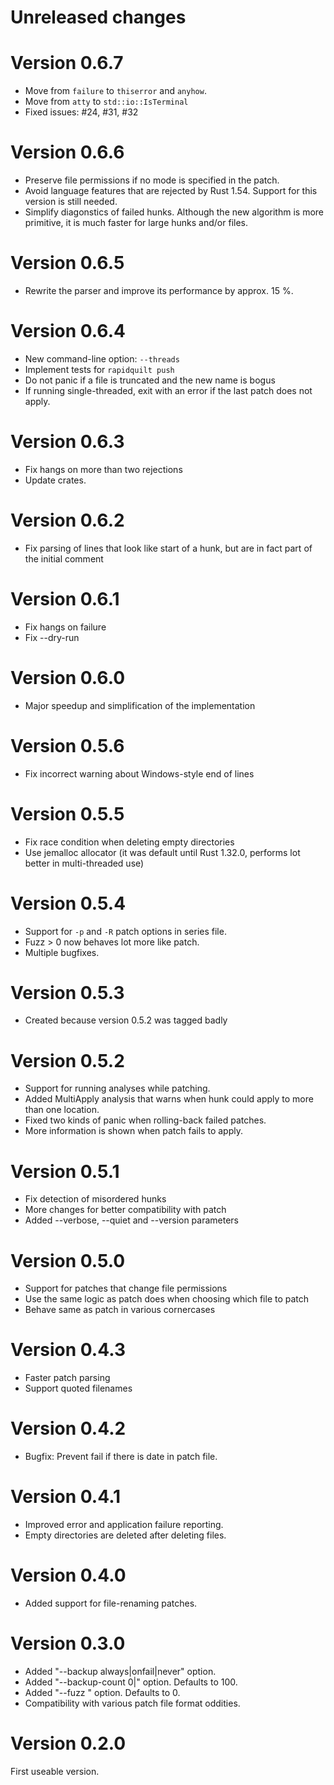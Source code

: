 # Unreleased changes

# Version 0.6.7

* Move from `failure` to `thiserror` and `anyhow`.
* Move from `atty` to `std::io::IsTerminal`
* Fixed issues: #24, #31, #32

# Version 0.6.6

* Preserve file permissions if no mode is specified in the patch.
* Avoid language features that are rejected by Rust 1.54. Support for this
  version is still needed.
* Simplify diagonstics of failed hunks. Although the new algorithm is more
  primitive, it is much faster for large hunks and/or files.

# Version 0.6.5

* Rewrite the parser and improve its performance by approx. 15 %.

# Version 0.6.4

* New command-line option: `--threads`
* Implement tests for `rapidquilt push`
* Do not panic if a file is truncated and the new name is bogus
* If running single-threaded, exit with an error if the last patch does not
  apply.

# Version 0.6.3

* Fix hangs on more than two rejections
* Update crates.

# Version 0.6.2

* Fix parsing of lines that look like start of a hunk, but are in fact part of
  the initial comment

# Version 0.6.1

* Fix hangs on failure
* Fix --dry-run

# Version 0.6.0

* Major speedup and simplification of the implementation 

# Version 0.5.6

* Fix incorrect warning about Windows-style end of lines

# Version 0.5.5

* Fix race condition when deleting empty directories
* Use jemalloc allocator (it was default until Rust 1.32.0, performs lot better in multi-threaded use)

# Version 0.5.4

* Support for `-p` and `-R` patch options in series file.
* Fuzz > 0 now behaves lot more like patch.
* Multiple bugfixes.

# Version 0.5.3

* Created because version 0.5.2 was tagged badly

# Version 0.5.2

* Support for running analyses while patching.
* Added MultiApply analysis that warns when hunk could apply to more than one location.
* Fixed two kinds of panic when rolling-back failed patches.
* More information is shown when patch fails to apply.

# Version 0.5.1

* Fix detection of misordered hunks
* More changes for better compatibility with patch
* Added --verbose, --quiet and --version parameters

# Version 0.5.0

* Support for patches that change file permissions
* Use the same logic as patch does when choosing which file to patch
* Behave same as patch in various cornercases

# Version 0.4.3

* Faster patch parsing
* Support quoted filenames

# Version 0.4.2

* Bugfix: Prevent fail if there is date in patch file.

# Version 0.4.1

* Improved error and application failure reporting.
* Empty directories are deleted after deleting files.

# Version 0.4.0

* Added support for file-renaming patches.

# Version 0.3.0

* Added "--backup always|onfail|never" option.
* Added "--backup-count 0|<n>" option. Defaults to 100.
* Added "--fuzz <n>" option. Defaults to 0.
* Compatibility with various patch file format oddities.

# Version 0.2.0

First useable version.
